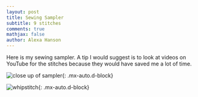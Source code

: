 ```yaml
---
layout: post
title: Sewing Sampler
subtitle: 9 stitches
comments: true
mathjax: false
author: Alexa Hanson
---
```


Here is my sewing sampler. A tip I would suggest is to look at videos on YouTube for the stitches because they would have saved me a lot of time.

![close up of sampler](/assets/img/sewingsampler.jpeg){: .mx-auto.d-block}

![whipstitch](/assets/img/whipstitch.jpeg){: .mx-auto.d-block}
